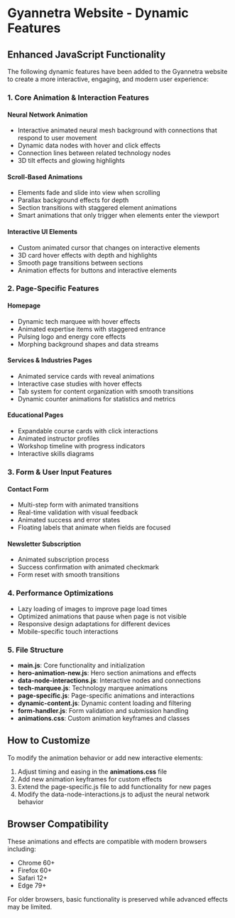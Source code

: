 # Gyannetra Website - Dynamic Features

## Enhanced JavaScript Functionality

The following dynamic features have been added to the Gyannetra website to create a more interactive, engaging, and modern user experience:

### 1. Core Animation & Interaction Features

#### Neural Network Animation

- Interactive animated neural mesh background with connections that respond to user movement
- Dynamic data nodes with hover and click effects
- Connection lines between related technology nodes
- 3D tilt effects and glowing highlights

#### Scroll-Based Animations

- Elements fade and slide into view when scrolling
- Parallax background effects for depth
- Section transitions with staggered element animations
- Smart animations that only trigger when elements enter the viewport

#### Interactive UI Elements

- Custom animated cursor that changes on interactive elements
- 3D card hover effects with depth and highlights
- Smooth page transitions between sections
- Animation effects for buttons and interactive elements

### 2. Page-Specific Features

#### Homepage

- Dynamic tech marquee with hover effects
- Animated expertise items with staggered entrance
- Pulsing logo and energy core effects
- Morphing background shapes and data streams

#### Services & Industries Pages

- Animated service cards with reveal animations
- Interactive case studies with hover effects
- Tab system for content organization with smooth transitions
- Dynamic counter animations for statistics and metrics

#### Educational Pages

- Expandable course cards with click interactions
- Animated instructor profiles
- Workshop timeline with progress indicators
- Interactive skills diagrams

### 3. Form & User Input Features

#### Contact Form

- Multi-step form with animated transitions
- Real-time validation with visual feedback
- Animated success and error states
- Floating labels that animate when fields are focused

#### Newsletter Subscription

- Animated subscription process
- Success confirmation with animated checkmark
- Form reset with smooth transitions

### 4. Performance Optimizations

- Lazy loading of images to improve page load times
- Optimized animations that pause when page is not visible
- Responsive design adaptations for different devices
- Mobile-specific touch interactions

### 5. File Structure

- **main.js**: Core functionality and initialization
- **hero-animation-new.js**: Hero section animations and effects
- **data-node-interactions.js**: Interactive nodes and connections
- **tech-marquee.js**: Technology marquee animations
- **page-specific.js**: Page-specific animations and interactions
- **dynamic-content.js**: Dynamic content loading and filtering
- **form-handler.js**: Form validation and submission handling
- **animations.css**: Custom animation keyframes and classes

## How to Customize

To modify the animation behavior or add new interactive elements:

1. Adjust timing and easing in the **animations.css** file
2. Add new animation keyframes for custom effects
3. Extend the page-specific.js file to add functionality for new pages
4. Modify the data-node-interactions.js to adjust the neural network behavior

## Browser Compatibility

These animations and effects are compatible with modern browsers including:

- Chrome 60+
- Firefox 60+
- Safari 12+
- Edge 79+

For older browsers, basic functionality is preserved while advanced effects may be limited.

